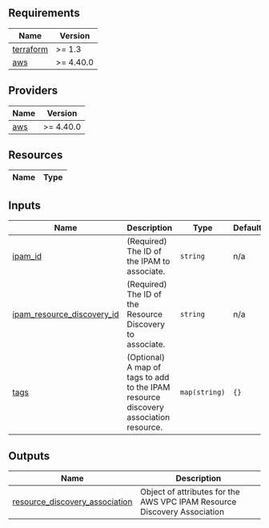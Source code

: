 <!-- BEGIN TFDOCS -->
## Requirements

| Name | Version |
|------|---------|
| <a name="requirement_terraform"></a> [terraform](#requirement\_terraform) | >= 1.3 |
| <a name="requirement_aws"></a> [aws](#requirement\_aws) | >= 4.40.0 |

## Providers

| Name | Version |
|------|---------|
| <a name="provider_aws"></a> [aws](#provider\_aws) | >= 4.40.0 |

## Resources

| Name | Type |
|------|------|

## Inputs

| Name | Description | Type | Default | Required |
|------|-------------|------|---------|:--------:|
| <a name="input_ipam_id"></a> [ipam\_id](#input\_ipam\_id) | (Required) The ID of the IPAM to associate. | `string` | n/a | yes |
| <a name="input_ipam_resource_discovery_id"></a> [ipam\_resource\_discovery\_id](#input\_ipam\_resource\_discovery\_id) | (Required) The ID of the Resource Discovery to associate. | `string` | n/a | yes |
| <a name="input_tags"></a> [tags](#input\_tags) | (Optional) A map of tags to add to the IPAM resource discovery association resource. | `map(string)` | `{}` | no |

## Outputs

| Name | Description |
|------|-------------|
| <a name="output_resource_discovery_association"></a> [resource\_discovery\_association](#output\_resource\_discovery\_association) | Object of attributes for the AWS VPC IPAM Resource Discovery Association |

<!-- END TFDOCS -->
